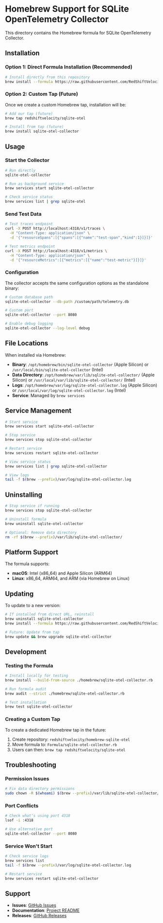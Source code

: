 # Homebrew Support for SQLite OpenTelemetry Collector

This directory contains the Homebrew formula for SQLite OpenTelemetry Collector.

## Installation

### Option 1: Direct Formula Installation (Recommended)

```bash
# Install directly from this repository
brew install --formula https://raw.githubusercontent.com/RedShiftVelocity/sqlite-otel/main/homebrew/sqlite-otel-collector.rb
```

### Option 2: Custom Tap (Future)

Once we create a custom Homebrew tap, installation will be:

```bash
# Add our tap (future)
brew tap redshiftvelocity/sqlite-otel

# Install from tap (future)  
brew install sqlite-otel-collector
```

## Usage

### Start the Collector

```bash
# Run directly
sqlite-otel-collector

# Run as background service
brew services start sqlite-otel-collector

# Check service status
brew services list | grep sqlite-otel
```

### Send Test Data

```bash
# Test traces endpoint
curl -X POST http://localhost:4318/v1/traces \
  -H "Content-Type: application/json" \
  -d '{"resourceSpans":[{"spans":[{"name":"test-span","kind":1}]}]}'

# Test metrics endpoint  
curl -X POST http://localhost:4318/v1/metrics \
  -H "Content-Type: application/json" \
  -d '{"resourceMetrics":[{"metrics":[{"name":"test-metric"}]}]}'
```

### Configuration

The collector accepts the same configuration options as the standalone binary:

```bash
# Custom database path
sqlite-otel-collector --db-path /custom/path/telemetry.db

# Custom port
sqlite-otel-collector --port 8080

# Enable debug logging
sqlite-otel-collector --log-level debug
```

## File Locations

When installed via Homebrew:

- **Binary**: `/opt/homebrew/bin/sqlite-otel-collector` (Apple Silicon) or `/usr/local/bin/sqlite-otel-collector` (Intel)
- **Data Directory**: `/opt/homebrew/var/lib/sqlite-otel-collector/` (Apple Silicon) or `/usr/local/var/lib/sqlite-otel-collector/` (Intel)
- **Logs**: `/opt/homebrew/var/log/sqlite-otel-collector.log` (Apple Silicon) or `/usr/local/var/log/sqlite-otel-collector.log` (Intel)
- **Service**: Managed by `brew services`

## Service Management

```bash
# Start service
brew services start sqlite-otel-collector

# Stop service  
brew services stop sqlite-otel-collector

# Restart service
brew services restart sqlite-otel-collector

# View service status
brew services list | grep sqlite-otel-collector

# View logs
tail -f $(brew --prefix)/var/log/sqlite-otel-collector.log
```

## Uninstalling

```bash
# Stop service if running
brew services stop sqlite-otel-collector

# Uninstall formula
brew uninstall sqlite-otel-collector

# Optional: Remove data directory
rm -rf $(brew --prefix)/var/lib/sqlite-otel-collector/
```

## Platform Support

The formula supports:

- **macOS**: Intel (x86_64) and Apple Silicon (ARM64)
- **Linux**: x86_64, ARM64, and ARM (via Homebrew on Linux)

## Updating

To update to a new version:

```bash
# If installed from direct URL, reinstall
brew uninstall sqlite-otel-collector
brew install --formula https://raw.githubusercontent.com/RedShiftVelocity/sqlite-otel/main/homebrew/sqlite-otel-collector.rb

# Future: Update from tap
brew update && brew upgrade sqlite-otel-collector
```

## Development

### Testing the Formula

```bash
# Install locally for testing
brew install --build-from-source ./homebrew/sqlite-otel-collector.rb

# Run formula audit
brew audit --strict ./homebrew/sqlite-otel-collector.rb

# Test installation
brew test sqlite-otel-collector
```

### Creating a Custom Tap

To create a dedicated Homebrew tap in the future:

1. Create repository: `redshiftvelocity/homebrew-sqlite-otel`
2. Move formula to: `Formula/sqlite-otel-collector.rb`
3. Users can then: `brew tap redshiftvelocity/sqlite-otel`

## Troubleshooting

### Permission Issues

```bash
# Fix data directory permissions
sudo chown -R $(whoami) $(brew --prefix)/var/lib/sqlite-otel-collector/
```

### Port Conflicts

```bash
# Check what's using port 4318
lsof -i :4318

# Use alternative port
sqlite-otel-collector --port 8080
```

### Service Won't Start

```bash
# Check service logs
brew services list
tail -f $(brew --prefix)/var/log/sqlite-otel-collector.log

# Restart service
brew services restart sqlite-otel-collector
```

## Support

- **Issues**: [GitHub Issues](https://github.com/RedShiftVelocity/sqlite-otel/issues)
- **Documentation**: [Project README](https://github.com/RedShiftVelocity/sqlite-otel)
- **Releases**: [GitHub Releases](https://github.com/RedShiftVelocity/sqlite-otel/releases)